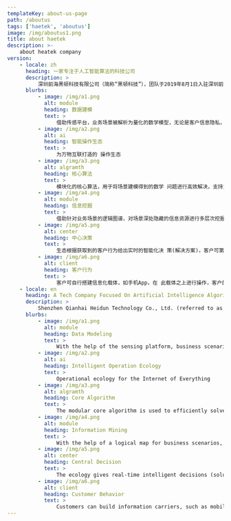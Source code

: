 ```yaml
---
templateKey: about-us-page
path: /aboutus
tags: ['haetek', 'aboutus']
image: /img/aboutus1.png
title: about haetek
description: >-
    about heatek company
version:
    - locale: zh
      heading: 一家专注于人工智能算法的科技公司
      description: >
          深圳前海黑顿科技有限公司（简称“黑顿科技”），团队于2019年8月1日入驻深圳前海区，注册资本3000万元，致力于搭建面向信息化、智能化、万物互联的智能操作生态，涉及领域包括物流、金融、教育、智慧城市、语言、销售、体育、大健康等等。\创始团队来自多伦多大学（深度学习发源地）、卡耐基梅隆大学（人工智能专业世界第一）、浙大、哈工大、华南理工等国际名校，曾在华为、IBM、科大讯飞等国际知名企业担任高级技术或研发岗位，并曾在国际智能语法检测大赛（CGED）中依靠结合<a href="https://www.aclweb.org/anthology/W18-3707/" target="_blank">先验特征工程的神经架构</a>以绝对优势从各知名企业及学术团队中夺冠。\公司研究团队在自然语言处理、机器学习、知识图谱、路径规划等热门领域均有成果，拥有多项国际或国家专利、著作权，已发表各类学术论文并被ACL、EMNLP、CoNLL等国际顶级学术会议录用，并与Vector Institute、中科院计算所等学术机构拥有学术合作关系，并在中科院计算所设有研究型工作站，站内常驻研究人员十余人，集结学术界权威，致力于将人工智能算法结合实际应用场景进行落地，消除学术界与实业界之间的代沟，为众多有智能化需求的企业提供技术支持及数据变现，为广大致力于智能化建设的企业及开发者提供稳健灵活简约的平台型算法生态，让智能塑造生活。
      blurbs:
          - image: /img/a1.png
            alt: module
            heading: 数据建模
            text: >
                借助传感平台，业务场景被解析为量化的数学模型，无论是客户信息隐私，还是场景数据精准度与全面度，均能得到系统的整合。
          - image: /img/a2.png
            alt: ai
            heading: 智能操作生态
            text: >
                为万物互联打造的 操作生态
          - image: /img/a3.png
            alt: algramth
            heading: 核心算法
            text: >
                模块化的核心算法，用于将场景建模得到的数学 问题进行高效解决，支持灵活弹性的算力维护。
          - image: /img/a4.png
            alt: module
            heading: 信息挖掘
            text: >
                借助针对业务场景的逻辑图谱，对场景深处隐藏的信息资源进行多层次挖掘，兼顾信息结构解析与信息资源变现。
          - image: /img/a5.png
            alt: center
            heading: 中心决策
            text: >
                生态根据获取到的客户行为给出实时的智能化决 策(解决方案)，客户可第一时间获取，场景随 后会刷新、重新建模。
          - image: /img/a6.png
            alt: client
            heading: 客户行为
            text: >
                客户可自行搭建信息化载体，如手机App，在 此载体之上进行操作，客户的行为与场景均会 被生态获取并解读。
    - locale: en
      heading: A Tech Company Focused On Artificial Intelligence Algorithmst
      description: >
          Shenzhen Qianhai Heidun Technology Co., Ltd. (referred to as "Heidun Technology"), the team entered the Qianhai District of Shenzhen on August 1, 2019, with a registered capital of 30 million yuan, and is committed to building information-oriented, intelligent, and interconnected intelligence Operational ecology involves fields such as logistics, finance, education, smart cities, languages, sales, sports, and health. \The founding team comes from internationally renowned universities such as University of Toronto (the birthplace of deep learning), Carnegie Mellon University (the world's first major in artificial intelligence), Zhejiang University, Harbin Institute of Technology, South China University of Technology, etc., and has served as senior in internationally renowned companies such as Huawei, IBM, HKUST Technical or R & D positions, and have previously combined <a href="https://www.aclweb.org/anthology/W18-3707/" target="_blank"> transcendental features in the International Intelligent Grammar Detection Contest (CGED) The neural architecture of engineering </a> won the championship from various well-known companies and academic teams with absolute advantages. \The company's research team has achieved results in popular areas such as natural language processing, machine learning, knowledge mapping, path planning, etc., holds a number of international or national patents and copyrights, has published various academic papers and has been recognized by ACL, EMNLP, CoNLL and other top international academics. The conference is accepted, and it has academic cooperation with academic institutions such as the Vector Institute and the Chinese Academy of Sciences. It also has a research workstation in the Chinese Academy of Sciences. There are more than ten resident researchers in the station. It gathers academic authorities and is committed to integrating artificial intelligence algorithms. Landing based on practical application scenarios, eliminating the generation gap between academia and the real industry, providing technical support and data monetization for many enterprises with intelligent needs, and providing stable, flexible, and simple for the majority of enterprises and developers committed to intelligent construction Platform-type algorithm ecology, let intelligence shape life.
      blurbs:
          - image: /img/a1.png
            alt: module
            heading: Data Modeling
            text: >
                With the help of the sensing platform, business scenarios are parsed into quantified mathematical models. Whether it is the privacy of customer information or the accuracy and comprehensiveness of scene data, system integration can be achieved.
          - image: /img/a2.png
            alt: ai
            heading: Intelligent Operation Ecology
            text: >
                Operational ecology for the Internet of Everything
          - image: /img/a3.png
            alt: algramth
            heading: Core Algorithm
            text: >
                The modular core algorithm is used to efficiently solve mathematical problems obtained from scene modeling, and supports flexible and flexible maintenance of computing power.
          - image: /img/a4.png
            alt: module
            heading: Information Mining
            text: >
                With the help of a logical map for business scenarios, multi-level mining of information resources hidden in the depths of the scene is taken into account, both information structure analysis and information resource realization.
          - image: /img/a5.png
            alt: center
            heading: Central Decision
            text: >
                The ecology gives real-time intelligent decisions (solutions) based on the acquired customer behaviors, which customers can acquire immediately, and the scene will be refreshed and remodeled later.
          - image: /img/a6.png
            alt: client
            heading: Customer Behavior
            text: >
                Customers can build information carriers, such as mobile apps, to operate on this carrier, and their behaviors and scenarios will be obtained and interpreted ecologically.
---
```

